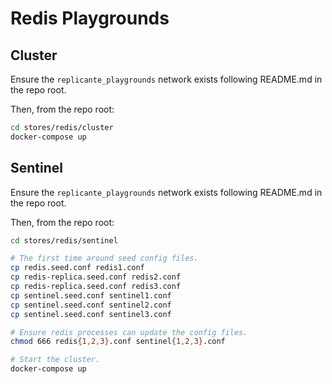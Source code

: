 Redis Playgrounds
=================
## Cluster
Ensure the `replicante_playgrounds` network exists following README.md in the repo root.

Then, from the repo root:
```bash
cd stores/redis/cluster
docker-compose up
```

## Sentinel
Ensure the `replicante_playgrounds` network exists following README.md in the repo root.

Then, from the repo root:
```bash
cd stores/redis/sentinel

# The first time around seed config files.
cp redis.seed.conf redis1.conf
cp redis-replica.seed.conf redis2.conf
cp redis-replica.seed.conf redis3.conf
cp sentinel.seed.conf sentinel1.conf
cp sentinel.seed.conf sentinel2.conf
cp sentinel.seed.conf sentinel3.conf

# Ensure redis processes can update the config files.
chmod 666 redis{1,2,3}.conf sentinel{1,2,3}.conf

# Start the cluster.
docker-compose up
```
